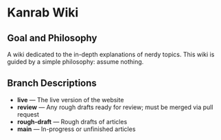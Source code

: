 # Kanrab Wiki

## Goal and Philosophy

A wiki dedicated to the in-depth explanations of nerdy topics. This wiki is
guided by a simple philosophy: assume nothing.

## Branch Descriptions

* **live** — The live version of the website
* **review** — Any rough drafts ready for review; must be merged via pull request
* **rough-draft** — Rough drafts of articles
* **main** — In-progress or unfinished articles

